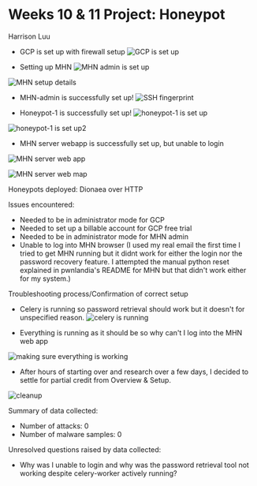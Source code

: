 # Weeks 10 & 11 Project: Honeypot

Harrison Luu

- GCP is set up with firewall setup
![GCP is set up](https://user-images.githubusercontent.com/43581439/79626137-d2342200-80fb-11ea-9909-85a92ec0bc68.png)




- Setting up MHN
![MHN admin is set up](https://user-images.githubusercontent.com/43581439/79612958-a1d48f80-80cb-11ea-904b-496f90fca78f.png)

![MHN setup details](https://user-images.githubusercontent.com/43581439/79612964-a39e5300-80cb-11ea-9af0-dd8a17a5a963.png)




- MHN-admin is successfully set up!
![SSH fingerprint](https://user-images.githubusercontent.com/43581439/79612972-a7ca7080-80cb-11ea-91c9-b424d95a1fab.png)



- Honeypot-1 is successfully set up!
![honeypot-1 is set up](https://user-images.githubusercontent.com/43581439/79612952-9ed99f00-80cb-11ea-9c5b-8e0cdc8ac5cc.png)

![honeypot-1 is set up2](https://user-images.githubusercontent.com/43581439/79612954-a00acc00-80cb-11ea-8c56-cc9ef4fcac5f.png)



- MHN server webapp is successfully set up, but unable to login

![MHN server web app](https://user-images.githubusercontent.com/43581439/79625542-bfb7e980-80f7-11ea-858e-f69c86d53eb4.png)

![MHN server web map](https://user-images.githubusercontent.com/43581439/79625543-c0508000-80f7-11ea-8c19-9ae6a6822e97.png)




Honeypots deployed: Dionaea over HTTP

Issues encountered: 
  - Needed to be in administrator mode for GCP
  - Needed to set up a billable account for GCP free trial
  - Needed to be in administrator mode for MHN admin
  - Unable to log into MHN browser (I used my real email the first time I tried to get MHN running but it didnt work for either the login nor the password recovery feature. I attempted the manual python reset explained in pwnlandia's README for MHN but that didn't work either for my system.)
  
  Troubleshooting process/Confirmation of correct setup
 
- Celery is running so password retrieval should work but it doesn't for unspecified reason.
![celery is running](https://user-images.githubusercontent.com/43581439/79625537-be86bc80-80f7-11ea-832f-a53a80b6d7f1.png)

- Everything is running as it should be so why can't I log into the MHN web app

![making sure everything is working](https://user-images.githubusercontent.com/43581439/79625540-bfb7e980-80f7-11ea-8511-eef72fd9ead9.png)

- After hours of starting over and research over a few days, I decided to settle for partial credit from Overview & Setup.

![cleanup](https://user-images.githubusercontent.com/43581439/79625539-bf1f5300-80f7-11ea-9ce4-0d70a7b61099.png)  
  
Summary of data collected:

  - Number of attacks: 0
  - Number of malware samples: 0


Unresolved questions raised by data collected:
  - Why was I unable to login and why was the password retrieval tool not working despite celery-worker actively running?
